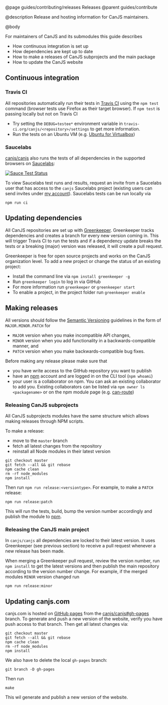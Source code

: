 @page guides/contributing/releases Releases
@parent guides/contribute

@description Release and hosting information for CanJS maintainers.

@body

For maintainers of CanJS and its submodules this guide describes

- How continuous integration is set up
- How dependencies are kept up to date
- How to make a releases of CanJS subprojects and the main package
- How to update the CanJS website


## Continuous integration

### Travis CI

All repositories automatically run their tests in [Travis CI](https://travis-ci.org/) using the `npm test` command (browser tests use Firefox as their target browser). If `npm test` is passing locally but not on Travis CI

- Try setting the `DEBUG=testee*` environment variable in `travis-ci.org/canjs/<repository>/settings` to get more information.
- Run the tests on an Ubuntu VM (e.g. [Ubuntu for Virtualbox](https://www.virtualbox.org/wiki/Linux_Downloads))

### Saucelabs

[canjs/canjs](https://github.com/canjs/canjs) also runs the tests of all dependencies in the supported browsers on [Saucelabs](https://saucelabs.com):

[![Sauce Test Status](https://saucelabs.com/browser-matrix/canjs.svg)](https://saucelabs.com/u/canjs)

To view Saucelabs test runs and results, request an invite from a Saucelabs user that has access to the `canjs` Saucelabs project (existing users can send invites under [my account](https://saucelabs.com/beta/users/canjs)). Saucelabs tests can be run locally via

```
npm run ci
```


## Updating dependencies

All CanJS repositories are set up with [Greenkeeper](https://greenkeeper.io/). Greenkeeper tracks dependencies and creates a branch for every new version coming in. This will trigger Travis CI to run the tests and if a dependency update breaks the tests or a breaking (major) version was released, it will create a pull request.

Greenkeeper is free for open source projects and works on the CanJS organization level. To add a new project or change the status of an existing project:

- Install the command line via `npm install greenkeeper -g`
- Run `greenkeeper login` to log in via GitHub
- For more information run `greenkeeper` or `greenkeeper start`
- To enable a project, in the project folder run `greenkeeper enable`


## Making releases

All versions should follow the [Semantic Versioning](http://semver.org/) guidelines in the form of `MAJOR.MINOR.PATCH` for

- `MAJOR` version when you make incompatible API changes,
- `MINOR` version when you add functionality in a backwards-compatible manner, and
- `PATCH` version when you make backwards-compatible bug fixes.

Before making any release please make sure that

- you have write access to the GitHub repository you want to publish
- have an [npm](https://www.npmjs.com) account and are logged in on the CLI tool (`npm whoami`)
- your user is a collaborator on npm. You can ask an existing collaborator to add you. Existing collaborators can be listed via `npm owner ls <packagename>` or on the npm module page (e.g. [can-route](https://www.npmjs.com/package/can-route))


### Releasing CanJS subprojects

All CanJS subprojects modules have the same structure which allows making releases through NPM scripts. 

To make a release:

- move to the `master` branch
- fetch all latest changes from the repository
- reinstall all Node modules in their latest version

```
git checkout master
git fetch --all && git rebase
npm cache clean
rm -rf node_modules
npm install
```

Then run `npm run release:<versiontype>`. For example, to make a `PATCH` release:

```
npm run release:patch
```

This will run the tests, build, bump the version number accordingly and publish the module to [npm](https://www.npmjs.com/).


### Releasing the CanJS main project

In `canjs/canjs` all dependencies are locked to their latest version. It uses Greenkeeper (see previous section) to receive a pull request whenever a new release has been made.

When merging a Greenkeeper pull request, review the version number, run `npm install` to get the latest versions and then publish the main repository according to the version number change. For example, if the merged modules `MINOR` version changed run

```
npm run release:minor
```


## Updating canjs.com

canjs.com is hosted on [GitHub pages](https://pages.github.com/) from the [canjs/canjs#gh-pages](https://github.com/canjs/canjs/tree/gh-pages) branch. To generate and push a new version of the website, verify you have push access to that branch. Then get all latest changes via:

```
git checkout master
git fetch --all && git rebase
npm cache clean
rm -rf node_modules
npm install
```

We also have to delete the local `gh-pages` branch:

```
git branch -D gh-pages
```

Then run

```
make
```

This wil generate and publish a new version of the website.
